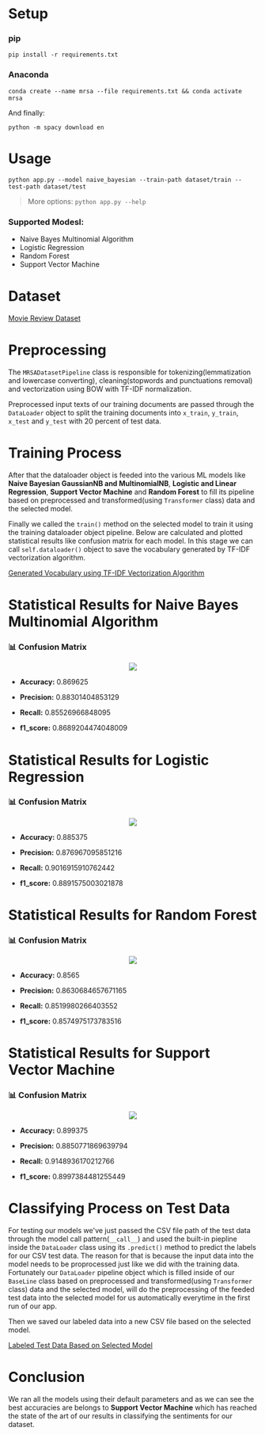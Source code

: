 # Setup

### pip
```pip install -r requirements.txt```

### Anaconda

```conda create --name mrsa --file requirements.txt && conda activate mrsa```

And finally:

```python -m spacy download en```

# Usage

```python app.py --model naive_bayesian --train-path dataset/train --test-path dataset/test```

> More options: ```python app.py --help```

### Supported Modesl:

* Naive Bayes Multinomial Algorithm
* Logistic Regression 
* Random Forest
* Support Vector Machine

# Dataset

[Movie Review Dataset](https://github.com/HamedBabaei/ML992/tree/main/dataset)

# Preprocessing

The `MRSADatasetPipeline` class is responsible for tokenizing(lemmatization and lowercase converting), cleaning(stopwords and punctuations removal) and vectorization using BOW with TF-IDF normalization.

Preprocessed input texts of our training documents are passed through the `DataLoader` object to split the training documents into `x_train`, `y_train`, `x_test` and `y_test` with 20 percent of test data.

# Training Process

After that the dataloader object is feeded into the various ML models like **Naive Bayesian GaussianNB and MultinomialNB**, **Logistic and Linear Regression**, **Support Vector Machine** and **Random Forest** to fill its pipeline based on preprocessed and transformed(using `Transformer` class) data and the selected model.

Finally we called the `train()` method on the selected model to train it using the training dataloader object pipeline. Below are calculated and plotted statistical results like confusion matrix for each model. In this stage we can call `self.dataloader()` object to save the vocabulary generated by TF-IDF vectorization algorithm.

[Generated Vocabulary using TF-IDF Vectorization Algorithm](https://github.com/wildonion/mrsa/tree/main/utils/vocabulary)

# Statistical Results for Naive Bayes Multinomial Algorithm

### 📊 Confusion Matrix
<p align="center">
    <img src="https://github.com/wildonion/mrsa/blob/main/utils/cmat/MultinomialNB.png">
</p>

* **Accuracy:**  0.869625

* **Precision:** 0.88301404853129

* **Recall:** 0.85526966848095

* **f1_score:** 0.8689204474048009

# Statistical Results for Logistic Regression

### 📊 Confusion Matrix
<p align="center">
    <img src="https://github.com/wildonion/mrsa/blob/main/utils/cmat/LogisticRegression.png">
</p>

* **Accuracy:**  0.885375

* **Precision:** 0.876967095851216

* **Recall:** 0.9016915910762442

* **f1_score:** 0.8891575003021878

# Statistical Results for Random Forest

### 📊 Confusion Matrix
<p align="center">
    <img src="https://github.com/wildonion/mrsa/blob/main/utils/cmat/RandomForestClassifier.png">
</p>

* **Accuracy:** 0.8565

* **Precision:** 0.8630684657671165

* **Recall:** 0.8519980266403552

* **f1_score:** 0.8574975173783516

# Statistical Results for Support Vector Machine

### 📊 Confusion Matrix
<p align="center">
    <img src="https://github.com/wildonion/mrsa/blob/main/utils/cmat/SVC.png">
</p>

* **Accuracy:** 0.899375

* **Precision:** 0.8850771869639794

* **Recall:** 0.9148936170212766

* **f1_score:** 0.8997384481255449

# Classifying Process on Test Data

For testing our models we've just passed the CSV file path of the test data through the model call pattern(`__call__`) and used the built-in piepline inside the `DataLoader` class using its `.predict()` method to predict the labels for our CSV test data. The reason for that is because the input data into the model needs to be proprocessed just like we did with the training data. Fortunately our `DataLoader` pipeline object which is filled inside of our `BaseLine` class based on preprocessed and transformed(using `Transformer` class) data and the selected model, will do the preprocessing of the feeded test data into the selected model for us automatically everytime in the first run of our app.

Then we saved our labeled data into a new CSV file based on the selected model.

[Labeled Test Data Based on Selected Model](https://github.com/wildonion/mrsa/tree/main/utils/labeled)

# Conclusion

We ran all the models using their default parameters and as we can see the best accuracies are belongs to **Support Vector Machine** which has reached the state of the art of our results in classifying the sentiments for our dataset.